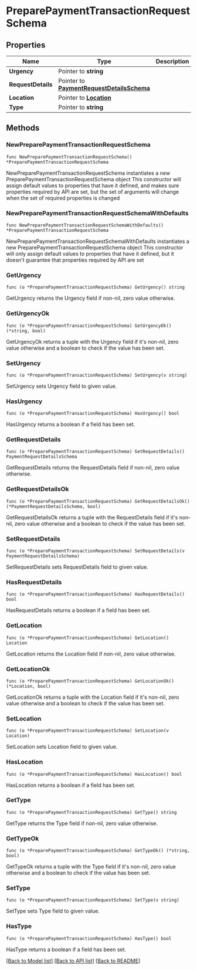 # PreparePaymentTransactionRequestSchema

## Properties

Name | Type | Description | Notes
------------ | ------------- | ------------- | -------------
**Urgency** | Pointer to **string** |  | [optional] 
**RequestDetails** | Pointer to [**PaymentRequestDetailsSchema**](PaymentRequestDetailsSchema.md) |  | [optional] 
**Location** | Pointer to [**Location**](Location.md) |  | [optional] 
**Type** | Pointer to **string** |  | [optional] 

## Methods

### NewPreparePaymentTransactionRequestSchema

`func NewPreparePaymentTransactionRequestSchema() *PreparePaymentTransactionRequestSchema`

NewPreparePaymentTransactionRequestSchema instantiates a new PreparePaymentTransactionRequestSchema object
This constructor will assign default values to properties that have it defined,
and makes sure properties required by API are set, but the set of arguments
will change when the set of required properties is changed

### NewPreparePaymentTransactionRequestSchemaWithDefaults

`func NewPreparePaymentTransactionRequestSchemaWithDefaults() *PreparePaymentTransactionRequestSchema`

NewPreparePaymentTransactionRequestSchemaWithDefaults instantiates a new PreparePaymentTransactionRequestSchema object
This constructor will only assign default values to properties that have it defined,
but it doesn't guarantee that properties required by API are set

### GetUrgency

`func (o *PreparePaymentTransactionRequestSchema) GetUrgency() string`

GetUrgency returns the Urgency field if non-nil, zero value otherwise.

### GetUrgencyOk

`func (o *PreparePaymentTransactionRequestSchema) GetUrgencyOk() (*string, bool)`

GetUrgencyOk returns a tuple with the Urgency field if it's non-nil, zero value otherwise
and a boolean to check if the value has been set.

### SetUrgency

`func (o *PreparePaymentTransactionRequestSchema) SetUrgency(v string)`

SetUrgency sets Urgency field to given value.

### HasUrgency

`func (o *PreparePaymentTransactionRequestSchema) HasUrgency() bool`

HasUrgency returns a boolean if a field has been set.

### GetRequestDetails

`func (o *PreparePaymentTransactionRequestSchema) GetRequestDetails() PaymentRequestDetailsSchema`

GetRequestDetails returns the RequestDetails field if non-nil, zero value otherwise.

### GetRequestDetailsOk

`func (o *PreparePaymentTransactionRequestSchema) GetRequestDetailsOk() (*PaymentRequestDetailsSchema, bool)`

GetRequestDetailsOk returns a tuple with the RequestDetails field if it's non-nil, zero value otherwise
and a boolean to check if the value has been set.

### SetRequestDetails

`func (o *PreparePaymentTransactionRequestSchema) SetRequestDetails(v PaymentRequestDetailsSchema)`

SetRequestDetails sets RequestDetails field to given value.

### HasRequestDetails

`func (o *PreparePaymentTransactionRequestSchema) HasRequestDetails() bool`

HasRequestDetails returns a boolean if a field has been set.

### GetLocation

`func (o *PreparePaymentTransactionRequestSchema) GetLocation() Location`

GetLocation returns the Location field if non-nil, zero value otherwise.

### GetLocationOk

`func (o *PreparePaymentTransactionRequestSchema) GetLocationOk() (*Location, bool)`

GetLocationOk returns a tuple with the Location field if it's non-nil, zero value otherwise
and a boolean to check if the value has been set.

### SetLocation

`func (o *PreparePaymentTransactionRequestSchema) SetLocation(v Location)`

SetLocation sets Location field to given value.

### HasLocation

`func (o *PreparePaymentTransactionRequestSchema) HasLocation() bool`

HasLocation returns a boolean if a field has been set.

### GetType

`func (o *PreparePaymentTransactionRequestSchema) GetType() string`

GetType returns the Type field if non-nil, zero value otherwise.

### GetTypeOk

`func (o *PreparePaymentTransactionRequestSchema) GetTypeOk() (*string, bool)`

GetTypeOk returns a tuple with the Type field if it's non-nil, zero value otherwise
and a boolean to check if the value has been set.

### SetType

`func (o *PreparePaymentTransactionRequestSchema) SetType(v string)`

SetType sets Type field to given value.

### HasType

`func (o *PreparePaymentTransactionRequestSchema) HasType() bool`

HasType returns a boolean if a field has been set.


[[Back to Model list]](../README.md#documentation-for-models) [[Back to API list]](../README.md#documentation-for-api-endpoints) [[Back to README]](../README.md)


